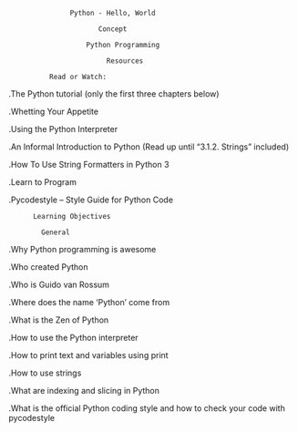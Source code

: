                    Python - Hello, World

                          Concept

                       Python Programming

                            Resources

              Read or Watch:


  .The Python tutorial (only the first three chapters below)

  .Whetting Your Appetite

  .Using the Python Interpreter

  .An Informal Introduction to Python (Read up until “3.1.2. Strings” included)

  .How To Use String Formatters in Python 3

  .Learn to Program

  .Pycodestyle – Style Guide for Python Code

          Learning Objectives

            General

  .Why Python programming is awesome

  .Who created Python

  .Who is Guido van Rossum

  .Where does the name ‘Python’ come from

  .What is the Zen of Python

  .How to use the Python interpreter

  .How to print text and variables using print

  .How to use strings

  .What are indexing and slicing in Python

  .What is the official Python coding style and how to check your code with pycodestyle

